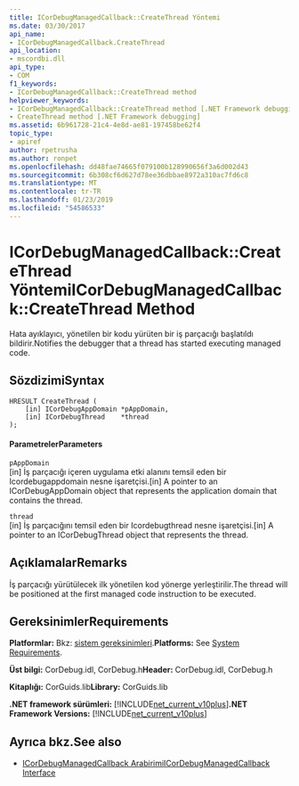 ```yaml
---
title: ICorDebugManagedCallback::CreateThread Yöntemi
ms.date: 03/30/2017
api_name:
- ICorDebugManagedCallback.CreateThread
api_location:
- mscordbi.dll
api_type:
- COM
f1_keywords:
- ICorDebugManagedCallback::CreateThread method
helpviewer_keywords:
- ICorDebugManagedCallback::CreateThread method [.NET Framework debugging]
- CreateThread method [.NET Framework debugging]
ms.assetid: 6b961728-21c4-4e8d-ae81-197458be62f4
topic_type:
- apiref
author: rpetrusha
ms.author: ronpet
ms.openlocfilehash: dd48fae74665f079100b128990656f3a6d002d43
ms.sourcegitcommit: 6b308cf6d627d78ee36dbbae8972a310ac7fd6c8
ms.translationtype: MT
ms.contentlocale: tr-TR
ms.lasthandoff: 01/23/2019
ms.locfileid: "54586533"
---
```

# <a name="icordebugmanagedcallbackcreatethread-method"></a><span data-ttu-id="6f8fb-102">ICorDebugManagedCallback::CreateThread Yöntemi</span><span class="sxs-lookup"><span data-stu-id="6f8fb-102">ICorDebugManagedCallback::CreateThread Method</span></span>
<span data-ttu-id="6f8fb-103">Hata ayıklayıcı, yönetilen bir kodu yürüten bir iş parçacığı başlatıldı bildirir.</span><span class="sxs-lookup"><span data-stu-id="6f8fb-103">Notifies the debugger that a thread has started executing managed code.</span></span>  
  
## <a name="syntax"></a><span data-ttu-id="6f8fb-104">Sözdizimi</span><span class="sxs-lookup"><span data-stu-id="6f8fb-104">Syntax</span></span>  
  
```  
HRESULT CreateThread (  
    [in] ICorDebugAppDomain *pAppDomain,  
    [in] ICorDebugThread    *thread  
);  
```  
  
#### <a name="parameters"></a><span data-ttu-id="6f8fb-105">Parametreler</span><span class="sxs-lookup"><span data-stu-id="6f8fb-105">Parameters</span></span>  
 `pAppDomain`  
 <span data-ttu-id="6f8fb-106">[in] İş parçacığı içeren uygulama etki alanını temsil eden bir Icordebugappdomain nesne işaretçisi.</span><span class="sxs-lookup"><span data-stu-id="6f8fb-106">[in] A pointer to an ICorDebugAppDomain object that represents the application domain that contains the thread.</span></span>  
  
 `thread`  
 <span data-ttu-id="6f8fb-107">[in] İş parçacığını temsil eden bir Icordebugthread nesne işaretçisi.</span><span class="sxs-lookup"><span data-stu-id="6f8fb-107">[in] A pointer to an ICorDebugThread object that represents the thread.</span></span>  
  
## <a name="remarks"></a><span data-ttu-id="6f8fb-108">Açıklamalar</span><span class="sxs-lookup"><span data-stu-id="6f8fb-108">Remarks</span></span>  
 <span data-ttu-id="6f8fb-109">İş parçacığı yürütülecek ilk yönetilen kod yönerge yerleştirilir.</span><span class="sxs-lookup"><span data-stu-id="6f8fb-109">The thread will be positioned at the first managed code instruction to be executed.</span></span>  
  
## <a name="requirements"></a><span data-ttu-id="6f8fb-110">Gereksinimler</span><span class="sxs-lookup"><span data-stu-id="6f8fb-110">Requirements</span></span>  
 <span data-ttu-id="6f8fb-111">**Platformlar:** Bkz: [sistem gereksinimleri](../../../../docs/framework/get-started/system-requirements.md).</span><span class="sxs-lookup"><span data-stu-id="6f8fb-111">**Platforms:** See [System Requirements](../../../../docs/framework/get-started/system-requirements.md).</span></span>  
  
 <span data-ttu-id="6f8fb-112">**Üst bilgi:** CorDebug.idl, CorDebug.h</span><span class="sxs-lookup"><span data-stu-id="6f8fb-112">**Header:** CorDebug.idl, CorDebug.h</span></span>  
  
 <span data-ttu-id="6f8fb-113">**Kitaplığı:** CorGuids.lib</span><span class="sxs-lookup"><span data-stu-id="6f8fb-113">**Library:** CorGuids.lib</span></span>  
  
 <span data-ttu-id="6f8fb-114">**.NET framework sürümleri:** [!INCLUDE[net_current_v10plus](../../../../includes/net-current-v10plus-md.md)]</span><span class="sxs-lookup"><span data-stu-id="6f8fb-114">**.NET Framework Versions:** [!INCLUDE[net_current_v10plus](../../../../includes/net-current-v10plus-md.md)]</span></span>  
  
## <a name="see-also"></a><span data-ttu-id="6f8fb-115">Ayrıca bkz.</span><span class="sxs-lookup"><span data-stu-id="6f8fb-115">See also</span></span>
- [<span data-ttu-id="6f8fb-116">ICorDebugManagedCallback Arabirimi</span><span class="sxs-lookup"><span data-stu-id="6f8fb-116">ICorDebugManagedCallback Interface</span></span>](../../../../docs/framework/unmanaged-api/debugging/icordebugmanagedcallback-interface.md)
